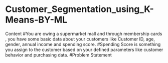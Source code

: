 # Customer_Segmentation_using_K-Means-BY-ML
Content
#You are owing a supermarket mall and through membership cards , you have some basic data about your customers like Customer ID, age, gender, annual income and spending score.
#Spending Score is something you assign to the customer based on your defined parameters like customer behavior and purchasing data.
#Problem Statement
